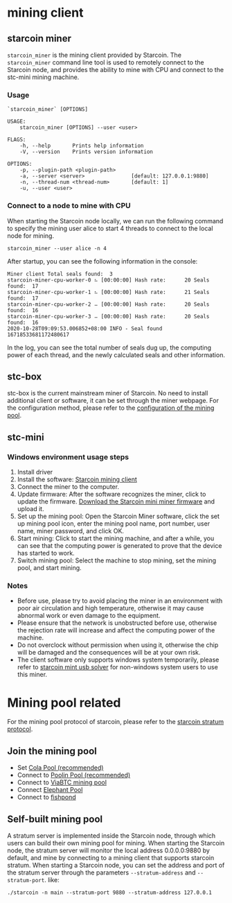 # mining client

## starcoin miner

`starcoin_miner` is the mining client provided by Starcoin.
The `starcoin_miner` command line tool is used to remotely connect to the Starcoin node, and provides the ability to mine with CPU and connect to the stc-mini mining machine.

### Usage

```shell
`starcoin_miner` [OPTIONS]

USAGE:
    starcoin_miner [OPTIONS] --user <user>

FLAGS:
    -h, --help       Prints help information
    -V, --version    Prints version information

OPTIONS:
    -p, --plugin-path <plugin-path>
    -a, --server <server>               [default: 127.0.0.1:9880]
    -n, --thread-num <thread-num>       [default: 1]
    -u, --user <user>
```

### Connect to a node to mine with CPU

When starting the Starcoin node locally, we can run the following command to specify the mining user alice to start 4 threads to connect to the local node for mining.

```shell
starcoin_miner --user alice -n 4
```

After startup, you can see the following information in the console:

```shell
Miner client Total seals found:  3
starcoin-miner-cpu-worker-0 ⠦ [00:00:00] Hash rate:      20 Seals found:  17
starcoin-miner-cpu-worker-1 ⠦ [00:00:00] Hash rate:      21 Seals found:  17
starcoin-miner-cpu-worker-2 ⠤ [00:00:00] Hash rate:      20 Seals found:  16
starcoin-miner-cpu-worker-3 ⠤ [00:00:00] Hash rate:      20 Seals found:  16
2020-10-28T09:09:53.006852+08:00 INFO - Seal found 16718533681172480617
```

In the log, you can see the total number of seals dug up, the computing power of each thread, and the newly calculated seals and other information.

## stc-box

stc-box is the current mainstream miner of Starcoin.
No need to install additional client or software, it can be set through the miner webpage.
For the configuration method, please refer to the [configuration of the mining pool](https://www.yuque.com/bixinkelekuangchi/stoxms/knlyf3).

## stc-mini

### Windows environment usage steps

1. Install driver
2. Install the software: [Starcoin mining client](https://github.com/starcoinorg/starcoin_mini_miner/releases/)
3. Connect the miner to the computer.
4. Update firmware: After the software recognizes the miner, click to update the firmware. [Download the Starcoin mini miner firmware](https://github.com/starcoinorg/starcoin_mini_miner/releases/download/v0.0.2/starcoin_mini_miner_recovery_v0.0.2.bin) and upload it.
5. Set up the mining pool: Open the Starcoin Miner software, click the set up mining pool icon, enter the mining pool name, port number, user name, miner password, and click OK.
6. Start mining: Click to start the mining machine, and after a while, you can see that the computing power is generated to prove that the device has started to work.
7. Switch mining pool: Select the machine to stop mining, set the mining pool, and start mining.

### Notes

- Before use, please try to avoid placing the miner in an environment with poor air circulation and high temperature, otherwise it may cause abnormal work or even damage to the equipment.
- Please ensure that the network is unobstructed before use, otherwise the rejection rate will increase and affect the computing power of the machine.
- Do not overclock without permission when using it, otherwise the chip will be damaged and the consequences will be at your own risk.
- The client software only supports windows system temporarily, please refer to [starcoin mint usb solver](https://github.com/fikgol/usbsolver) for non-windows system users to use this miner.

# Mining pool related

For the mining pool protocol of starcoin, please refer to the [starcoin stratum protocol](https://github.com/starcoinorg/starcoin/blob/master/stratum/stratum_mining_protocol.md).

## Join the mining pool

- Set [Cola Pool (recommended)](https://www.yuque.com/docs/share/5c5ae94a-3ed4-4dab-98ca-62baf17891e0)
- Connect to [Poolin Pool (recommended)](https://help.poolin.com/hc/zh-cn/articles/360060982092)
- Connect to [ViaBTC mining pool](https://support.viabtc.com/hc/zh-cn/articles/900005939326)
- Connect [Elephant Pool](https://www.dxpool.com/help/zh/starcoin-mining-toturial)
- Connect to [fishpond](https://blog.f2pool.com/zh/mining-tutorial/stc)

## Self-built mining pool

A stratum server is implemented inside the Starcoin node, through which users can build their own mining pool for mining.
When starting the Starcoin node, the stratum server will monitor the local address 0.0.0.0:9880 by default, and mine by connecting to a mining client that supports starcoin stratum.
When starting a Starcoin node, you can set the address and port of the stratum server through the parameters `--stratum-address` and `--stratum-port`. like:

```shell
./starcoin -n main --stratum-port 9880 --stratum-address 127.0.0.1
```
